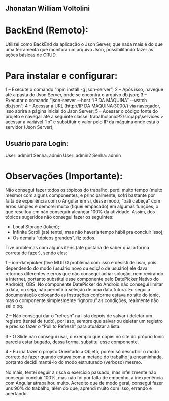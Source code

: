 ## Jhonatan William Voltolini

# BackEnd (Remoto):

Utilizei como BackEnd da aplicação o Json Server, que nada mais é do que uma ferramenta que monitora um arquivo Json, possibilitando fazer as ações básicas de CRUD.

# Para instalar e configurar:

1 – Execute o comando “npm install -g json-server”;
2 – Após isso, navegue até a pasta do Json Server, onde se encontra o arquivo db.json;
3 – Executar o comando “json-server --host “IP DA MÁQUINA” --watch db.json”;
4 – Acessar a URL (http://IP DA MÁQUINA:3000/) via navegador, isso abrirá a página inicial do Json Server;
5 – Acessar o código fonte do projeto e navegar até a seguinte classe:
trabalhoIonicP2\src\app\services > acessar a variável “Ip” e substituir o valor pelo IP da máquina onde está o servidor (Json Server);

## Usuário para Login:
User: admin1 Senha: admin
User: admin2 Senha: admin

# Observações (Importante):

Não consegui fazer todos os tópicos do trabalho, perdi muito tempo (muito mesmo) com alguns componentes, e principalmente, sofri bastante por falta de experiência com o Angular em si, desse modo, “bati cabeça” com erros simples e demorei muito (fiquei empacado) em algumas funções, o que resultou em não conseguir alcançar 100% da atividade.
Assim, dos tópicos sugeridos não consegui fazer os seguintes:

- Local Storage (token);
- Infinite Scroll (até tentei, mas não haveria tempo hábil pra concluir isso);
- Os demais “tópicos grandes”, fiz todos.

Tive problemas com alguns itens (até gostaria de saber qual a forma correta de fazer), sendo eles:

1 – ion-datepicker (tive MUITO problema com isso e desisti de usar, pois dependendo do modo (usuário novo ou edição de usuário) ele dava retornos diferentes e erros que não consegui achar solução, nem revirando a internet, portanto substitui esse componente pelo DatePicker Nativo do Android);
OBS: No componente DatePicker do Android não consegui limitar a data, ou seja, não permitir a seleção de uma data futura. Eu segui a documentação colocando as instruções conforme estava no site do ionic, mas o componente simplesmente “ignorou” as condições, realmente não sei o pq.

2 – Não consegui dar o “refresh” na lista depois de salvar / deletar um registro (tentei de tudo), por isso, sempre que salvar ou deletar um registro é preciso fazer o “Pull to Refresh” para atualizar a lista.

3 - O Slide não consegui usar, o exemplo que copiei no site do próprio Ionic parecia estar bugado, dessa forma, substitui esse componente.

4 - Eu iria fazer o projeto Orientado a Objeto, porém só descobrir o modo correto de fazer quando estava com a metade do trabalho já encaminhada, portanto decidi mantê-lo do modo estruturado (verboso) mesmo.

No mais, tentei seguir a risca o exercício passado, mas infelizmente não consegui concluir 100%, mas não foi por falta de empenho, a inexperiência com Angular atrapalhou muito.
Acredito que de modo geral, consegui fazer uns 90% do trabalho, além do que, aprendi muito com isso, errando e acertando.

